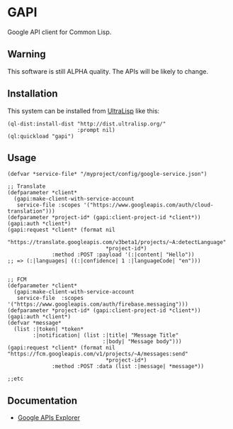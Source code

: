 # GAPI

Google API client for Common Lisp.

## Warning

This software is still ALPHA quality. The APIs will be likely to change.

## Installation

This system can be installed from [UltraLisp](https://ultralisp.org/) like this:

```common-lisp
(ql-dist:install-dist "http://dist.ultralisp.org/"
                      :prompt nil)
(ql:quickload "gapi")
```

## Usage

```common-lisp
(defvar *service-file* "/myproject/config/google-service.json")

;; Translate
(defparameter *client*
  (gapi:make-client-with-service-account
   service-file :scopes '("https://www.googleapis.com/auth/cloud-translation")))
(defparameter *project-id* (gapi:client-project-id *client*))
(gapi:auth *client*)
(gapi:request *client* (format nil
                               "https://translate.googleapis.com/v3beta1/projects/~A:detectLanguage"
                               *project-id*)
              :method :POST :payload '(:|content| "Hello"))
;; => (:|languages| ((:|confidence| 1 :|languageCode| "en")))


;; FCM
(defparameter *client*
  (gapi:make-client-with-service-account
   service-file  :scopes '("https://www.googleapis.com/auth/firebase.messaging")))
(defparameter *project-id* (gapi:client-project-id *client*))
(gapi:auth *client*)
(defvar *message*
  (list :|token| *token*
        :|notification| (list :|title| "Message Title"
                              :|body| "Message body")))
(gapi:request *client* (format nil "https://fcm.googleapis.com/v1/projects/~A/messages:send"
                               *project-id*)
              :method :POST :data (list :|message| *message*))

;;etc
```

## Documentation

- [Google APIs Explorer](https://developers.google.com/apis-explorer)
